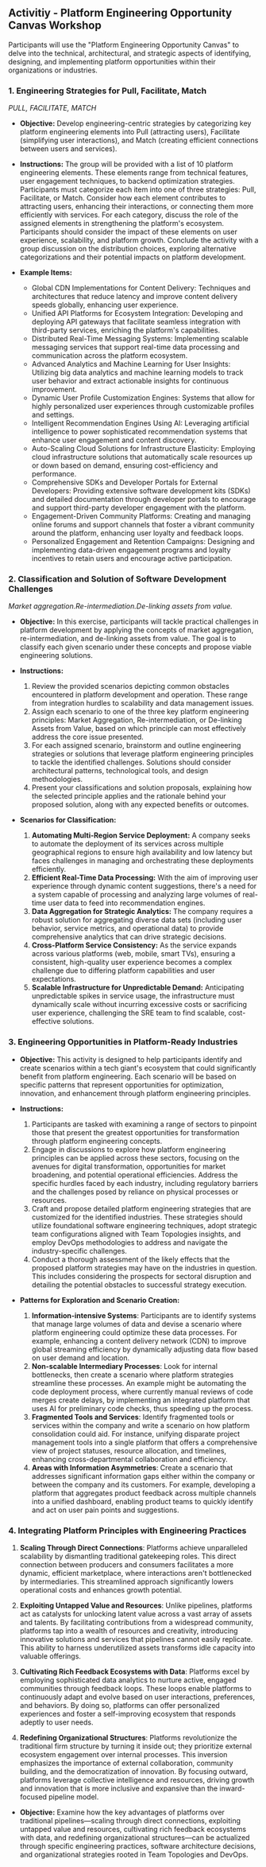 
## Activitiy - Platform Engineering Opportunity Canvas Workshop

Participants will use the "Platform Engineering Opportunity Canvas" to delve into the technical, architectural, and strategic aspects of identifying, designing, and implementing platform opportunities within their organizations or industries.

### 1. Engineering Strategies for Pull, Facilitate, Match

*PULL, FACILITATE, MATCH*

- **Objective:** Develop engineering-centric strategies by categorizing key platform engineering elements into Pull (attracting users), Facilitate (simplifying user interactions), and Match (creating efficient connections between users and services).

- **Instructions:**
The group will be provided with a list of 10 platform engineering elements. These elements range from technical features, user engagement techniques, to backend optimization strategies.
Participants must categorize each item into one of three strategies: Pull, Facilitate, or Match. Consider how each element contributes to attracting users, enhancing their interactions, or connecting them more efficiently with services.
For each category, discuss the role of the assigned elements in strengthening the platform's ecosystem. Participants should consider the impact of these elements on user experience, scalability, and platform growth.
Conclude the activity with a group discussion on the distribution choices, exploring alternative categorizations and their potential impacts on platform development.

- **Example Items:**
  - Global CDN Implementations for Content Delivery: Techniques and architectures that reduce latency and improve content delivery speeds globally, enhancing user experience.
  - Unified API Platforms for Ecosystem Integration: Developing and deploying API gateways that facilitate seamless integration with third-party services, enriching the platform's capabilities.
  - Distributed Real-Time Messaging Systems: Implementing scalable messaging services that support real-time data processing and communication across the platform ecosystem.
  - Advanced Analytics and Machine Learning for User Insights: Utilizing big data analytics and machine learning models to track user behavior and extract actionable insights for continuous improvement.
  - Dynamic User Profile Customization Engines: Systems that allow for highly personalized user experiences through customizable profiles and settings.
  - Intelligent Recommendation Engines Using AI: Leveraging artificial intelligence to power sophisticated recommendation systems that enhance user engagement and content discovery.
  - Auto-Scaling Cloud Solutions for Infrastructure Elasticity: Employing cloud infrastructure solutions that automatically scale resources up or down based on demand, ensuring cost-efficiency and performance.
  - Comprehensive SDKs and Developer Portals for External Developers: Providing extensive software development kits (SDKs) and detailed documentation through developer portals to encourage and support third-party developer engagement with the platform.
  - Engagement-Driven Community Platforms: Creating and managing online forums and support channels that foster a vibrant community around the platform, enhancing user loyalty and feedback loops.
  - Personalized Engagement and Retention Campaigns: Designing and implementing data-driven engagement programs and loyalty incentives to retain users and encourage active participation.

### 2. Classification and Solution of Software Development Challenges

*Market aggregation.Re-intermediation.De-linking assets from value.*

- **Objective:** In this exercise, participants will tackle practical challenges in platform development by applying the concepts of market aggregation, re-intermediation, and de-linking assets from value. The goal is to classify each given scenario under these concepts and propose viable engineering solutions.

- **Instructions:**
    1. Review the provided scenarios depicting common obstacles encountered in platform development and operation. These range from integration hurdles to scalability and data management issues.
    2. Assign each scenario to one of the three key platform engineering principles: Market Aggregation, Re-intermediation, or De-linking Assets from Value, based on which principle can most effectively address the core issue presented.
    3. For each assigned scenario, brainstorm and outline engineering strategies or solutions that leverage platform engineering principles to tackle the identified challenges. Solutions should consider architectural patterns, technological tools, and design methodologies.
    4. Present your classifications and solution proposals, explaining how the selected principle applies and the rationale behind your proposed solution, along with any expected benefits or outcomes.

- **Scenarios for Classification:**
    1. **Automating Multi-Region Service Deployment:** A company seeks to automate the deployment of its services across multiple geographical regions to ensure high availability and low latency but faces challenges in managing and orchestrating these deployments efficiently.
    2. **Efficient Real-Time Data Processing:** With the aim of improving user experience through dynamic content suggestions, there's a need for a system capable of processing and analyzing large volumes of real-time user data to feed into recommendation engines.
    3. **Data Aggregation for Strategic Analytics:** The company requires a robust solution for aggregating diverse data sets (including user behavior, service metrics, and operational data) to provide comprehensive analytics that can drive strategic decisions.
    4. **Cross-Platform Service Consistency:** As the service expands across various platforms (web, mobile, smart TVs), ensuring a consistent, high-quality user experience becomes a complex challenge due to differing platform capabilities and user expectations.
    5. **Scalable Infrastructure for Unpredictable Demand:** Anticipating unpredictable spikes in service usage, the infrastructure must dynamically scale without incurring excessive costs or sacrificing user experience, challenging the SRE team to find scalable, cost-effective solutions.

### 3. Engineering Opportunities in Platform-Ready Industries

- **Objective:** This activity is designed to help participants identify and create scenarios within a tech giant's ecosystem that could significantly benefit from platform engineering. Each scenario will be based on specific patterns that represent opportunities for optimization, innovation, and enhancement through platform engineering principles.

- **Instructions:**
  1. Participants are tasked with examining a range of sectors to pinpoint those that present the greatest opportunities for transformation through platform engineering concepts.
  2. Engage in discussions to explore how platform engineering principles can be applied across these sectors, focusing on the avenues for digital transformation, opportunities for market broadening, and potential operational efficiencies. Address the specific hurdles faced by each industry, including regulatory barriers and the challenges posed by reliance on physical processes or resources.
  3. Craft and propose detailed platform engineering strategies that are customized for the identified industries. These strategies should utilize foundational software engineering techniques, adopt strategic team configurations aligned with Team Topologies insights, and employ DevOps methodologies to address and navigate the industry-specific challenges.
  4. Conduct a thorough assessment of the likely effects that the proposed platform strategies may have on the industries in question. This includes considering the prospects for sectoral disruption and detailing the potential obstacles to successful strategy execution.

- **Patterns for Exploration and Scenario Creation:**
    1. **Information-intensive Systems**: Participants are to identify systems that manage large volumes of data and devise a scenario where platform engineering could optimize these data processes. For example, enhancing a content delivery network (CDN) to improve global streaming efficiency by dynamically adjusting data flow based on user demand and location.
    2. **Non-scalable Intermediary Processes**: Look for internal bottlenecks, then create a scenario where platform strategies streamline these processes. An example might be automating the code deployment process, where currently manual reviews of code merges create delays, by implementing an integrated platform that uses AI for preliminary code checks, thus speeding up the process.
    3. **Fragmented Tools and Services**: Identify fragmented tools or services within the company and write a scenario on how platform consolidation could aid. For instance, unifying disparate project management tools into a single platform that offers a comprehensive view of project statuses, resource allocation, and timelines, enhancing cross-departmental collaboration and efficiency.
    4. **Areas with Information Asymmetries**: Create a scenario that addresses significant information gaps either within the company or between the company and its customers. For example, developing a platform that aggregates product feedback across multiple channels into a unified dashboard, enabling product teams to quickly identify and act on user pain points and suggestions.





### 4. Integrating Platform Principles with Engineering Practices

1. **Scaling Through Direct Connections**: Platforms achieve unparalleled scalability by dismantling traditional gatekeeping roles. This direct connection between producers and consumers facilitates a more dynamic, efficient marketplace, where interactions aren't bottlenecked by intermediaries. This streamlined approach significantly lowers operational costs and enhances growth potential.

2. **Exploiting Untapped Value and Resources**: Unlike pipelines, platforms act as catalysts for unlocking latent value across a vast array of assets and talents. By facilitating contributions from a widespread community, platforms tap into a wealth of resources and creativity, introducing innovative solutions and services that pipelines cannot easily replicate. This ability to harness underutilized assets transforms idle capacity into valuable offerings.

3. **Cultivating Rich Feedback Ecosystems with Data**: Platforms excel by employing sophisticated data analytics to nurture active, engaged communities through feedback loops. These loops enable platforms to continuously adapt and evolve based on user interactions, preferences, and behaviors. By doing so, platforms can offer personalized experiences and foster a self-improving ecosystem that responds adeptly to user needs.

4. **Redefining Organizational Structures**: Platforms revolutionize the traditional firm structure by turning it inside out; they prioritize external ecosystem engagement over internal processes. This inversion emphasizes the importance of external collaboration, community building, and the democratization of innovation. By focusing outward, platforms leverage collective intelligence and resources, driving growth and innovation that is more inclusive and expansive than the inward-focused pipeline model.


- **Objective:** Examine how the key advantages of platforms over traditional pipelines—scaling through direct connections, exploiting untapped value and resources, cultivating rich feedback ecosystems with data, and redefining organizational structures—can be actualized through specific engineering practices, software architecture decisions, and organizational strategies rooted in Team Topologies and DevOps.
